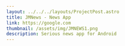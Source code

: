 ```yaml
---
layout: ../../../layouts/ProjectPost.astro
title: JMNews - News App
link: https://google.com
thumbnail: /assets/img/JMNEWS1.png
description: Serious news app for Android
---
```

